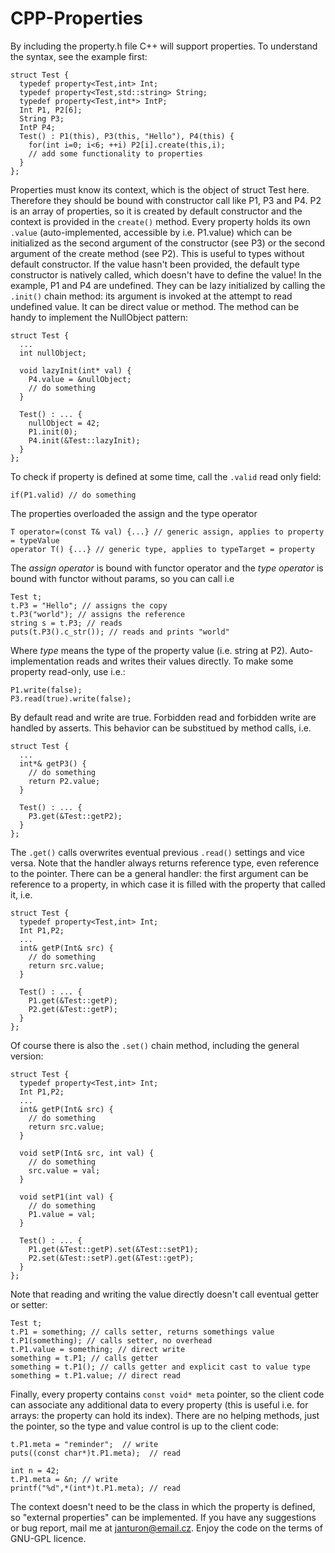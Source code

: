 CPP-Properties
==============
By including the property.h file C++ will support properties. To understand the syntax, see the example first:

    struct Test {
      typedef property<Test,int> Int;
      typedef property<Test,std::string> String;
      typedef property<Test,int*> IntP;
      Int P1, P2[6];
      String P3;
      IntP P4;
      Test() : P1(this), P3(this, "Hello"), P4(this) {
        for(int i=0; i<6; ++i) P2[i].create(this,i);
        // add some functionality to properties
      }
    };

Properties must know its context, which is the object of struct Test here. Therefore they should be bound with constructor call like P1, P3 and P4. P2 is an array of properties, so it is created by default constructor and the context is provided in the `create()` method.
Every property holds its own `.value` (auto-implemented, accessible by i.e. P1.value) which can be initialized as the second argument of the constructor (see P3) or the second argument of the create method (see P2). This is useful to types without default constructor. If the value hasn't been provided, the default type constructor is natively called, which doesn't have to define the value! In the example, P1 and P4 are undefined. They can be lazy initialized by calling the `.init()` chain method: its argument is invoked at the attempt to read undefined value. It can be direct value or method. The method can be handy to implement the NullObject pattern:

    struct Test {
      ...
      int nullObject;

      void lazyInit(int* val) {
        P4.value = &nullObject;
        // do something
      }

      Test() : ... {
        nullObject = 42;
        P1.init(0);
        P4.init(&Test::lazyInit);
      }
    };

To check if property is defined at some time, call the `.valid` read only field:

    if(P1.valid) // do something

The properties overloaded the assign and the type operator

    T operator=(const T& val) {...} // generic assign, applies to property = typeValue
    operator T() {...} // generic type, applies to typeTarget = property

The *assign operator* is bound with functor operator and the *type operator* is bound with functor without params, so you can call i.e

    Test t;
    t.P3 = "Hello"; // assigns the copy
    t.P3("world"); // assigns the reference
    string s = t.P3; // reads
    puts(t.P3().c_str()); // reads and prints "world"
  
Where *type* means the type of the property value (i.e. string at P2). Auto-implementation reads and writes their values directly. To make some property read-only, use i.e.:

    P1.write(false);
    P3.read(true).write(false);

By default read and write are true. Forbidden read and forbidden write are handled by asserts. This behavior can be substitued by method calls, i.e.

    struct Test {
      ...
      int*& getP3() {
        // do something
        return P2.value;
      }

      Test() : ... {
        P3.get(&Test::getP2);
      }
    };

The `.get()` calls overwrites eventual previous `.read()` settings and vice versa. Note that the handler always returns reference type, even reference to the pointer. There can be a general handler: the first argument can be reference to a property, in which case it is filled with the property that called it, i.e.

    struct Test {
      typedef property<Test,int> Int;
      Int P1,P2;
      ...
      int& getP(Int& src) {
        // do something
        return src.value;
      }

      Test() : ... {
        P1.get(&Test::getP);
        P2.get(&Test::getP);
      }
    };

Of course there is also the `.set()` chain method, including the general version:

    struct Test {
      typedef property<Test,int> Int;
      Int P1,P2;
      ...
      int& getP(Int& src) {
        // do something
        return src.value;
      }

      void setP(Int& src, int val) {
        // do something
        src.value = val;
      }

      void setP1(int val) {
        // do something
        P1.value = val;
      }

      Test() : ... {
        P1.get(&Test::getP).set(&Test::setP1);
        P2.set(&Test::setP).get(&Test::getP);
      }
    };

Note that reading and writing the value directly doesn't call eventual getter or setter:

    Test t;
    t.P1 = something; // calls setter, returns somethings value
    t.P1(something); // calls setter, no overhead
    t.P1.value = something; // direct write
    something = t.P1; // calls getter
    something = t.P1(); // calls getter and explicit cast to value type
    something = t.P1.value; // direct read

Finally, every property contains `const void* meta` pointer, so the client code can associate any additional data to every property (this is useful i.e. for arrays: the property can hold its index). There are no helping methods, just the pointer, so the type and value control is up to the client code:

    t.P1.meta = "reminder";  // write
    puts((const char*)t.P1.meta);  // read

    int n = 42;
    t.P1.meta = &n; // write
    printf("%d",*(int*)t.P1.meta); // read

The context doesn't need to be the class in which the property is defined, so "external properties" can be implemented. If you have any suggestions or bug report, mail me at janturon@email.cz. Enjoy the code on the terms of GNU-GPL licence.
